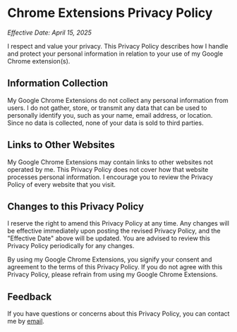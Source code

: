 # Chrome Extensions Privacy Policy

_Effective Date: April 15, 2025_

I respect and value your privacy. This Privacy Policy describes how I handle and protect your personal information in relation to your use of my Google Chrome extension(s).

## Information Collection

My Google Chrome Extensions do not collect any personal information from users. I do not gather, store, or transmit any data that can be used to personally identify you, such as your name, email address, or location. Since no data is collected, none of your data is sold to third parties.

## Links to Other Websites

My Google Chrome Extensions may contain links to other websites not operated by me. This Privacy Policy does not cover how that website processes personal information. I encourage you to review the Privacy Policy of every website that you visit.

## Changes to this Privacy Policy

I reserve the right to amend this Privacy Policy at any time. Any changes will be effective immediately upon posting the revised Privacy Policy, and the "Effective Date" above will be updated. You are advised to review this Privacy Policy periodically for any changes.

By using my Google Chrome Extensions, you signify your consent and agreement to the terms of this Privacy Policy. If you do not agree with this Privacy Policy, please refrain from using my Google Chrome Extensions.

## Feedback

If you have questions or concerns about this Privacy Policy, you can contact me by [email](mailto:iam@sunilaleti.dev).
